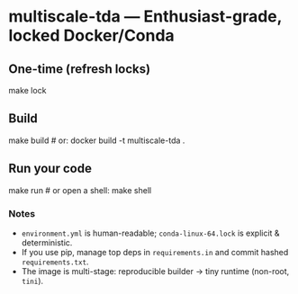 # multiscale-tda — Enthusiast-grade, locked Docker/Conda

## One-time (refresh locks)
make lock

## Build
make build   # or: docker build -t multiscale-tda .

## Run your code
make run     # or open a shell: make shell

### Notes
- `environment.yml` is human-readable; `conda-linux-64.lock` is explicit & deterministic.
- If you use pip, manage top deps in `requirements.in` and commit hashed `requirements.txt`.
- The image is multi-stage: reproducible builder → tiny runtime (non-root, `tini`).
